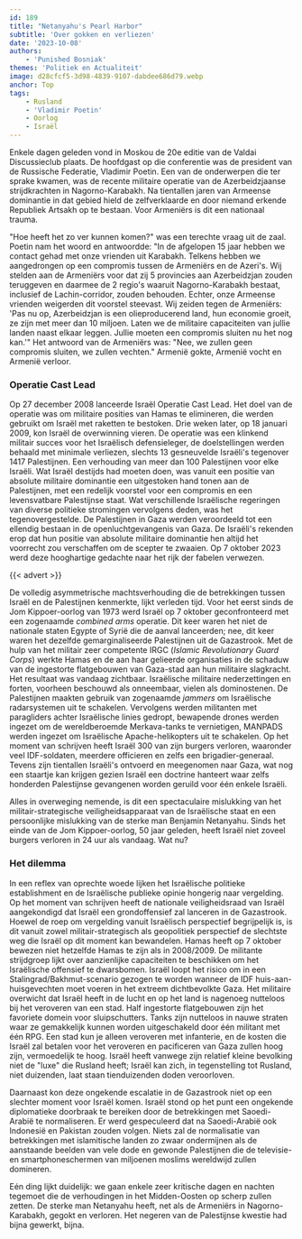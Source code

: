 ```yaml
---
id: 189
title: "Netanyahu's Pearl Harbor"
subtitle: 'Over gokken en verliezen'
date: '2023-10-08'
authors:
    - 'Punished Bosniak'
themes: 'Politiek en Actualiteit'
image: d28cfcf5-3d98-4839-9107-dabdee686d79.webp
anchor: Top
tags:
    - Rusland
    - 'Vladimir Poetin'
    - Oorlog
    - Israël
---
```


Enkele dagen geleden vond in Moskou de 20e editie van de Valdai Discussieclub plaats. De hoofdgast op die conferentie was de president van de Russische Federatie, Vladimir Poetin. Een van de onderwerpen die ter sprake kwamen, was de recente militaire operatie van de Azerbeidzjaanse strijdkrachten in Nagorno-Karabakh. Na tientallen jaren van Armeense dominantie in dat gebied hield de zelfverklaarde en door niemand erkende Republiek Artsakh op te bestaan. Voor Armeniërs is dit een nationaal trauma.

"Hoe heeft het zo ver kunnen komen?" was een terechte vraag uit de zaal. Poetin nam het woord en antwoordde: "In de afgelopen 15 jaar hebben we contact gehad met onze vrienden uit Karabakh. Telkens hebben we aangedrongen op een compromis tussen de Armeniërs en de Azeri's. Wij stelden aan de Armeniërs voor dat zij 5 provincies aan Azerbeidzjan zouden teruggeven en daarmee de 2 regio's waaruit Nagorno-Karabakh bestaat, inclusief de Lachin-corridor, zouden behouden. Echter, onze Armeense vrienden weigerden dit voorstel steevast. Wij zeiden tegen de Armeniërs: 'Pas nu op, Azerbeidzjan is een olieproducerend land, hun economie groeit, ze zijn met meer dan 10 miljoen. Laten we de militaire capaciteiten van jullie landen naast elkaar leggen. Jullie moeten een compromis sluiten nu het nog kan.'" Het antwoord van de Armeniërs was: "Nee, we zullen geen compromis sluiten, we zullen vechten." Armenië gokte, Armenië vocht en Armenië verloor.


### Operatie Cast Lead

Op 27 december 2008 lanceerde Israël Operatie Cast Lead. Het doel van de operatie was om militaire posities van Hamas te elimineren, die werden gebruikt om Israël met raketten te bestoken. Drie weken later, op 18 januari 2009, kon Israël de overwinning vieren. De operatie was een klinkend militair succes voor het Israëlisch defensieleger, de doelstellingen werden behaald met minimale verliezen, slechts 13 gesneuvelde Israëli's tegenover 1417 Palestijnen. Een verhouding van meer dan 100 Palestijnen voor elke Israëli. Wat Israël destijds had moeten doen, was vanuit een positie van absolute militaire dominantie een uitgestoken hand tonen aan de Palestijnen, met een redelijk voorstel voor een compromis en een levensvatbare Palestijnse staat. Wat verschillende Israëlische regeringen van diverse politieke stromingen vervolgens deden, was het tegenovergestelde. De Palestijnen in Gaza werden veroordeeld tot een ellendig bestaan in de openluchtgevangenis van Gaza. De Israëli's rekenden erop dat hun positie van absolute militaire dominantie hen altijd het voorrecht zou verschaffen om de scepter te zwaaien. Op 7 oktober 2023 werd deze hooghartige gedachte naar het rijk der fabelen verwezen.

{{< advert >}}

De volledig asymmetrische machtsverhouding die de betrekkingen tussen Israël en de Palestijnen kenmerkte, lijkt verleden tijd. Voor het eerst sinds de Jom Kippoer-oorlog van 1973 werd Israël op 7 oktober geconfronteerd met een zogenaamde *combined arms* operatie. Dit keer waren het niet de nationale staten Egypte of Syrië die de aanval lanceerden; nee, dit keer waren het dezelfde gemarginaliseerde Palestijnen uit de Gazastrook. Met de hulp van het militair zeer competente IRGC (*Islamic Revolutionary Guard Corps*) werkte Hamas en de aan haar gelieerde organisaties in de schaduw van de ingestorte flatgebouwen van Gaza-stad aan hun militaire slagkracht. Het resultaat was vandaag zichtbaar. Israëlische militaire nederzettingen en forten, voorheen beschouwd als onneembaar, vielen als dominostenen. De Palestijnen maakten gebruik van zogenaamde *jammers* om Israëlische radarsystemen uit te schakelen. Vervolgens werden militanten met paragliders achter Israëlische linies gedropt, bewapende drones werden ingezet om de wereldberoemde Merkava-tanks te vernietigen, MANPADS werden ingezet om Israëlische Apache-helikopters uit te schakelen. Op het moment van schrijven heeft Israël 300 van zijn burgers verloren, waaronder veel IDF-soldaten, meerdere officieren en zelfs een brigadier-generaal. Tevens zijn tientallen Israëli's ontvoerd en meegenomen naar Gaza, wat nog een staartje kan krijgen gezien Israël een doctrine hanteert waar zelfs honderden Palestijnse gevangenen worden geruild voor één enkele Israëli.

Alles in overweging nemende, is dit een spectaculaire mislukking van het militair-strategische veiligheidsapparaat van de Israëlische staat en een persoonlijke mislukking van de sterke man Benjamin Netanyahu. Sinds het einde van de Jom Kippoer-oorlog, 50 jaar geleden, heeft Israël niet zoveel burgers verloren in 24 uur als vandaag. Wat nu?


### Het dilemma

In een reflex van oprechte woede lijken het Israëlische politieke establishment en de Israëlische publieke opinie hongerig naar vergelding. Op het moment van schrijven heeft de nationale veiligheidsraad van Israël aangekondigd dat Israël een grondoffensief zal lanceren in de Gazastrook. Hoewel de roep om vergelding vanuit Israëlisch perspectief begrijpelijk is, is dit vanuit zowel militair-strategisch als geopolitiek perspectief de slechtste weg die Israël op dit moment kan bewandelen. Hamas heeft op 7 oktober bewezen niet hetzelfde Hamas te zijn als in 2008/2009. De militante strijdgroep lijkt over aanzienlijke capaciteiten te beschikken om het Israëlische offensief te dwarsbomen. Israël loopt het risico om in een Stalingrad/Bakhmut-scenario gezogen te worden wanneer de IDF huis-aan-huisgevechten moet voeren in het extreem dichtbevolkte Gaza. Het militaire overwicht dat Israël heeft in de lucht en op het land is nagenoeg nutteloos bij het veroveren van een stad. Half ingestorte flatgebouwen zijn het favoriete domein voor sluipschutters. Tanks zijn nutteloos in nauwe straten waar ze gemakkelijk kunnen worden uitgeschakeld door één militant met één RPG. Een stad kun je alleen veroveren met infanterie, en de kosten die Israël zal betalen voor het veroveren en pacificeren van Gaza zullen hoog zijn, vermoedelijk te hoog. Israël heeft vanwege zijn relatief kleine bevolking niet de "luxe" die Rusland heeft; Israël kan zich, in tegenstelling tot Rusland, niet duizenden, laat staan tienduizenden doden veroorloven.

Daarnaast kon deze ongekende escalatie in de Gazastrook niet op een slechter moment voor Israël komen. Israël stond op het punt een ongekende diplomatieke doorbraak te bereiken door de betrekkingen met Saoedi-Arabië te normaliseren. Er werd gespeculeerd dat na Saoedi-Arabië ook Indonesië en Pakistan zouden volgen. Niets zal de normalisatie van betrekkingen met islamitische landen zo zwaar ondermijnen als de aanstaande beelden van vele dode en gewonde Palestijnen die de televisie- en smartphoneschermen van miljoenen moslims wereldwijd zullen domineren.

Eén ding lijkt duidelijk: we gaan enkele zeer kritische dagen en nachten tegemoet die de verhoudingen in het Midden-Oosten op scherp zullen zetten. De sterke man Netanyahu heeft, net als de Armeniërs in Nagorno-Karabakh, gegokt en verloren. Het negeren van de Palestijnse kwestie had bijna gewerkt, bijna.

